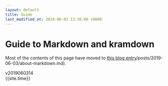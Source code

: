 ```yaml
---
layout: default
title: Guide
last_modified_at: 2019-06-03 13:36:00 +0000
---
```

# Guide to Markdown and kramdown

Most of the contents of this page have moved to [this blog entry]()/posts/2019-06-03/about-markdown.md).

v2019060314  
{{site.time}}
